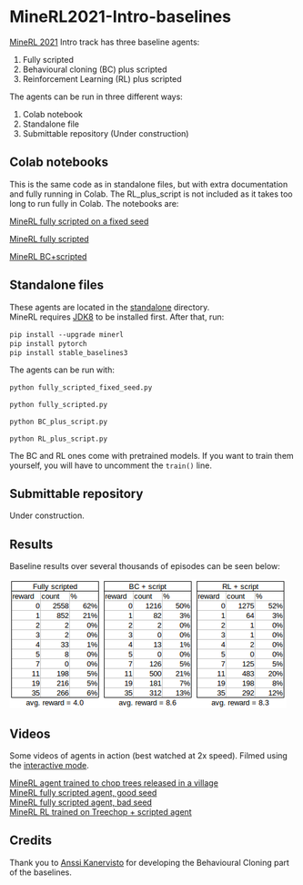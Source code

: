 # MineRL2021-Intro-baselines
[MineRL 2021](https://minerl.io/) Intro track has three baseline agents:
1. Fully scripted
2. Behavioural cloning (BC) plus scripted
3. Reinforcement Learning (RL) plus scripted

The agents can be run in three different ways:
1. Colab notebook
2. Standalone file
3. Submittable repository (Under construction)

## Colab notebooks
This is the same code as in standalone files, but with extra documentation and fully running in Colab. The RL_plus_script is not included as it takes too long to run fully in Colab. The notebooks are:

[MineRL fully scripted on a fixed seed](https://colab.research.google.com/drive/1laXCpyf0k6O8Oo1AvUK4UrnywK7IcEh3?usp=sharing)

[MineRL fully scripted](https://colab.research.google.com/drive/1ipj34U_Ub8IsTO0I80o4bUTtltERMErm?usp=sharing)

[MineRL BC+scripted](https://colab.research.google.com/drive/1qfjHCQkukFcR9w1aPvGJyQxOa-Gv7Gt_?usp=sharing)

## Standalone files
These agents are located in the [standalone](https://github.com/KarolisRam/MineRL2021-Intro-baselines/tree/main/standalone) directory.  
MineRL requires [JDK8](https://www.minerl.io/docs/tutorials/index.html) to be installed first.
After that, run:  
```
pip install --upgrade minerl
pip install pytorch
pip install stable_baselines3
```
The agents can be run with:  
```
python fully_scripted_fixed_seed.py
```
```
python fully_scripted.py
```
```
python BC_plus_script.py
```
```
python RL_plus_script.py
```
The BC and RL ones come with pretrained models. If you want to train them yourself, you will have to uncomment the `train()` line.

## Submittable repository
Under construction.


## Results
Baseline results over several thousands of episodes can be seen below:  

![](img/baselines_tables.png)

## Videos
Some videos of agents in action (best watched at 2x speed). Filmed using the [interactive mode](https://minerl.io/docs/tutorials/minerl_tools.html#interactive-mode-minerl-interactor).  

[MineRL agent trained to chop trees released in a village](https://www.youtube.com/watch?v=f3ggLEyTHRQ)  
[MineRL fully scripted agent, good seed](https://www.youtube.com/watch?v=xtPPwPmPmkU)  
[MineRL fully scripted agent, bad seed](https://www.youtube.com/watch?v=0-uTKbHklmY)  
[MineRL RL trained on Treechop + scripted agent](https://www.youtube.com/watch?v=dtH_Yn0yWLI)  


## Credits
Thank you to [Anssi Kanervisto](https://github.com/Miffyli) for developing the Behavioural Cloning part of the baselines.
